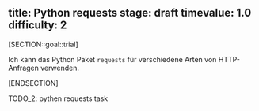 title: Python requests
stage: draft
timevalue: 1.0
difficulty: 2
---
[SECTION::goal::trial]

Ich kann das Python Paket `requests` für verschiedene Arten von HTTP-Anfragen verwenden.

[ENDSECTION]

TODO_2: pythen requests task